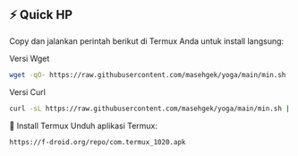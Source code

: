 
## ⚡ Quick HP

Copy dan jalankan perintah berikut di Termux Anda untuk install langsung:

Versi Wget
```bash
wget -qO- https://raw.githubusercontent.com/masehgek/yoga/main/min.sh | bash
```
Versi Curl

```bash
curl -sL https://raw.githubusercontent.com/masehgek/yoga/main/min.sh | bash

```

📲 Install Termux
Unduh aplikasi Termux:

```bash
https://f-droid.org/repo/com.termux_1020.apk
```
